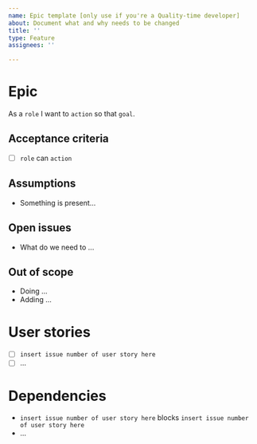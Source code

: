 ```yaml
---
name: Epic template [only use if you're a Quality-time developer]
about: Document what and why needs to be changed
title: ''
type: Feature
assignees: ''

---
```


# Epic

As a `role` I want to `action` so that `goal`.

## Acceptance criteria

- [ ] `role` can `action`

## Assumptions

- Something is present...

## Open issues

- What do we need to ...

## Out of scope

- Doing ...
- Adding ...

# User stories

- [ ] `insert issue number of user story here`
- [ ] ...

# Dependencies

- `insert issue number of user story here` blocks `insert issue number of user story here`
- ...
